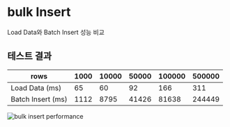 # bulk Insert

Load Data와 Batch Insert 성능 비교

## 테스트 결과

| rows | 1000 | 10000 | 50000 | 100000 | 500000 |
| ---- | ---- | ---- | ---- | ---- | ---- |
| Load Data (ms) | 65 | 60 | 92 | 166 | 311 |
| Batch Insert (ms) | 1112 | 8795 | 41426 | 81638 | 244449 |

![bulk insert performance](https://user-images.githubusercontent.com/69888508/145130271-3c9e915e-166d-4494-9f9b-386800093fe3.png)
